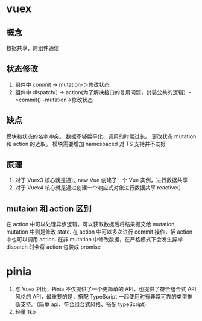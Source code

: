 # vuex

## 概念

数据共享，跨组件通信

## 状态修改

1. 组件中 commit -> mutation-＞修改状态
2. 组件中 dispatch() -> action(为了解决接口的复用问题，封装公共的逻辑）->commit() -mutation->修改状态

## 缺点

模块和状态的名字冲突。
数据不够扁平化、调用的时候过长。
更改状态 mutation 和 action 的选取。
模块需要增加 namespaced
对 TS 支持井不友好

## 原理

1. 对于 Vuex3 核心就是通过 new Vue 创建了一个 Vue 实例，进行数据共享
2. 对于 Vuex4 核心就是通过创建一个响应式对象进行数据共享 reactive()

## mutaion 和 action 区别

在 action 中可以处理异步逻辑，可以获取数据后将结果提交给 mutation, mutation 中则是修改 state.
在 action 中可以多次进行 commit 操作，括 action 中也可以调用 action.
在非 mutation 中修改数据，在严格模式下会发生异岸 dispatch 时会将 action 包装成 promise

# pinia

1. 与 Vuex 相比，Pinia 不仅提供了一个更简单的 API，也提供了符合组合式 API 风格的 API，最重要的是，搭配 TypeScript 一起使用时有非常可靠的类型推断支持。（简单 api、符合组合式风格、搭配 typeScript）
2. 轻量 1kb
